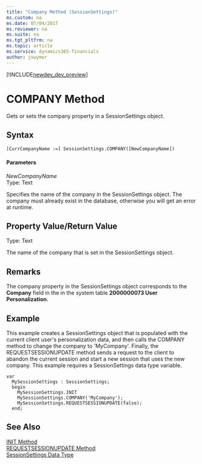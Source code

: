 ```yaml
---
title: "Company Method (SessionSettings)"
ms.custom: na
ms.date: 07/04/2017
ms.reviewer: na
ms.suite: na
ms.tgt_pltfrm: na
ms.topic: article
ms.service: dynamics365-financials
author: jswymer
---
```


[!INCLUDE[newdev_dev_preview](../includes/newdev_dev_preview.md)]

# COMPANY Method
Gets or sets the company property in a SessionSettings object.  

## Syntax  

```  
[CurrCompanyName :=] SessionSettings.COMPANY([NewCompanyName])  
```  

#### Parameters  
*NewCompanyName*  
Type: Text  

Specifies the name of the company in the SessionSettings object. The company must already exist in the database, otherwise you will get an error at runtime.

## Property Value/Return Value  
Type: Text  

The name of the company that is set in the SessionSettings object.  

## Remarks
The company property in the SessionSettings object corresponds to the **Company** field in the in the system table **2000000073 User Personalization**.

## Example
This example creates a SessionSettings object that is populated with the current client user's personalization data, and then calls the COMPANY method to change the company to 'MyCompany'. Finally, the REQUESTSESSIONUPDATE method sends a request to the client to abandon the current session and start a new session that uses the new company. This example requires a SessionSettings data type variable.

```
var
  MySessionSettings : SessionSettings;
  begin
    MySessionSettings.INIT
    MySessionSettings.COMPANY('MyCompany');
    MySessionSettings.REQUESTSESSIONUPDATE(false);
  end;  
```  

## See Also  
[INIT Method](devenv-init-method-sessionsettings.md)  
[REQUESTSESSIONUPDATE Method](devenv-requestsessionupdate-method.md)  
[SessionSettings Data Type](../datatypes/devenv-sessionsettings-data-type.md)  
